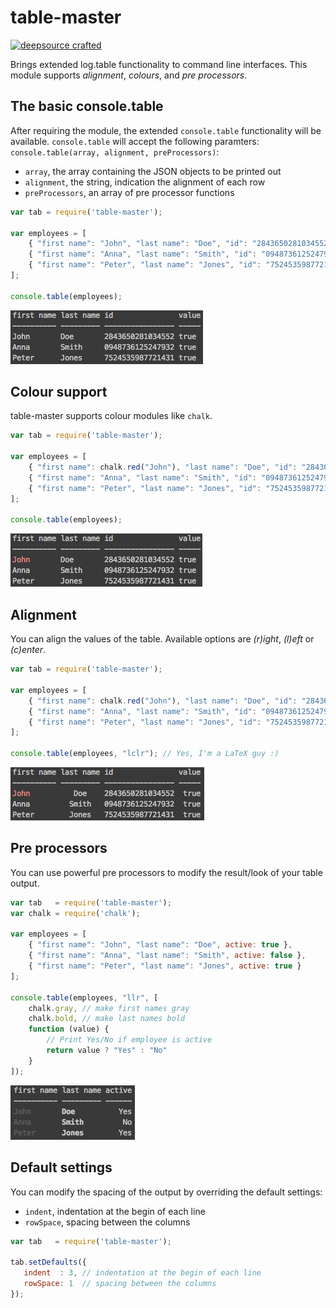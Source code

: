 # table-master

[![deepsource crafted](http://cdn.deepsource.de/svg/deepsource-crafted.svg)](http://deepsource.de)

Brings extended log.table functionality to command line interfaces. This module supports *alignment*, *colours*, 
and *pre processors*.

## The basic console.table 

After requiring the module, the extended `console.table` functionality will be available. `console.table` will 
accept the following paramters: `console.table(array, alignment, preProcessors)`:

 - `array`, the array containing the JSON objects to be printed out
 - `alignment`, the string, indication the alignment of each row
 - `preProcessors`, an array of pre processor functions

```javascript
var tab = require('table-master');

var employees = [
    { "first name": "John", "last name": "Doe", "id": "2843650281034552", value: true },
    { "first name": "Anna", "last name": "Smith", "id": "0948736125247932", value: true },
    { "first name": "Peter", "last name": "Jones", "id": "7524535987721431", value: true }
];

console.table(employees);
```

![Example 1](https://raw.githubusercontent.com/deepsource/table-master/master/samples/ex1.png)

## Colour support

table-master supports colour modules like `chalk`.

```javascript
var tab = require('table-master');

var employees = [
    { "first name": chalk.red("John"), "last name": "Doe", "id": "2843650281034552", value: true },
    { "first name": "Anna", "last name": "Smith", "id": "0948736125247932", value: true },
    { "first name": "Peter", "last name": "Jones", "id": "7524535987721431", value: true }
];

console.table(employees);
```

![Example 2](https://raw.githubusercontent.com/deepsource/table-master/master/samples/ex2.png)

## Alignment

You can align the values of the table. Available options are *(r)ight*, *(l)eft* or *(c)enter*.

```javascript
var tab = require('table-master');

var employees = [
    { "first name": chalk.red("John"), "last name": "Doe", "id": "2843650281034552", value: true },
    { "first name": "Anna", "last name": "Smith", "id": "0948736125247932", value: true },
    { "first name": "Peter", "last name": "Jones", "id": "7524535987721431", value: true }
];

console.table(employees, "lclr"); // Yes, I'm a LaTeX guy :)
```

![Example 3](https://raw.githubusercontent.com/deepsource/table-master/master/samples/ex3.png)

## Pre processors

You can use powerful pre processors to modify the result/look of your table output.

```javascript
var tab   = require('table-master');
var chalk = require('chalk');

var employees = [
    { "first name": "John", "last name": "Doe", active: true },
    { "first name": "Anna", "last name": "Smith", active: false },
    { "first name": "Peter", "last name": "Jones", active: true }
];

console.table(employees, "llr", [
    chalk.gray, // make first names gray
    chalk.bold, // make last names bold
    function (value) { 
        // Print Yes/No if employee is active
        return value ? "Yes" : "No"
    }
]);
```

![Example 4](https://raw.githubusercontent.com/deepsource/table-master/master/samples/ex4.png)

## Default settings 

You can modify the spacing of the output by overriding the default settings:

 - `indent`, indentation at the begin of each line
 - `rowSpace`, spacing between the columns
 
 ```javascript
 var tab   = require('table-master');
 
 tab.setDefaults({
    indent  : 3, // indentation at the begin of each line
    rowSpace: 1  // spacing between the columns
 }); 
 ```
